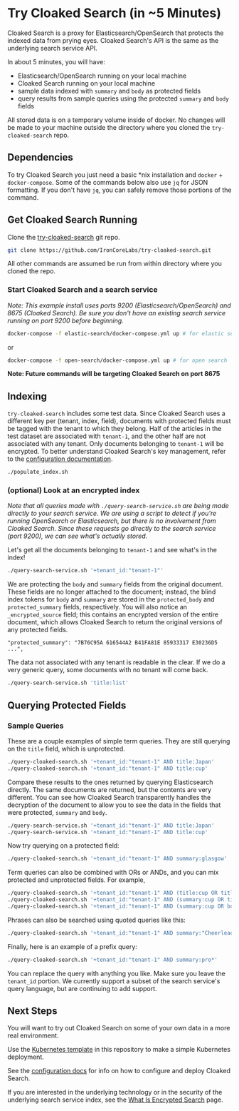 # Try Cloaked Search (in ~5 Minutes)

Cloaked Search is a proxy for Elasticsearch/OpenSearch that protects the indexed data from prying eyes. Cloaked Search's API is the same as the underlying search service API.

In about 5 minutes, you will have:

- Elasticsearch/OpenSearch running on your local machine
- Cloaked Search running on your local machine
- sample data indexed with `summary` and `body` as protected fields
- query results from sample queries using the protected `summary` and `body` fields

All stored data is on a temporary volume inside of docker. No changes will be made to your machine outside the directory where you cloned the `try-cloaked-search` repo.

## Dependencies

To try Cloaked Search you just need a basic \*nix installation and `docker` + `docker-compose`. Some of the commands below also use `jq` for JSON formatting. If you don't have `jq`, you can safely remove those portions of the command.

## Get Cloaked Search Running

Clone the [try-cloaked-search](https://github.com/IronCoreLabs/try-cloaked-search) git repo.

```bash
git clone https://github.com/IronCoreLabs/try-cloaked-search.git
```

All other commands are assumed be run from within directory where you cloned the repo.

### Start Cloaked Search and a search service

_Note: This example install uses ports 9200 (Elasticsearch/OpenSearch) and 8675 (Cloaked Search). Be sure you don't have an existing search service running on port 9200 before beginning._

```bash
docker-compose -f elastic-search/docker-compose.yml up # for elastic search
```

or

```bash
docker-compose -f open-search/docker-compose.yml up # for open search
```

**Note: Future commands will be targeting Cloaked Search on port 8675**

## Indexing

`try-cloaked-search` includes some test data. Since Cloaked Search uses a different key per (tenant, index, field),
documents with protected fields must be tagged with the tenant to which they belong.
Half of the articles in the test dataset are associated with `tenant-1`, and the other half are not associated with any tenant.
Only documents belonging to `tenant-1` will be encrypted. To better understand Cloaked Search's key management, refer to the
[configuration documentation](https://ironcorelabs.com/docs/saas-shield/cloaked-search/configuration).

```bash
./populate_index.sh
```

### (optional) Look at an encrypted index

_Note that all queries made with `./query-search-service.sh` are being made directly to your search service. We are using a script to detect if you're running OpenSearch or Elasticsearch, but there is no involvement from Cloaked Search. Since these requests go directly to the search service (port 9200), we can see what's actually stored._

Let's get all the documents belonging to `tenant-1` and see what's in the index!

```bash
./query-search-service.sh '+tenant_id:"tenant-1"'
```

We are protecting the `body` and `summary` fields from the original document. These fields are no longer attached to the document;
instead, the blind index tokens for `body` and `summary` are stored in the `protected_body` and `protected_summary` fields, respectively.
You will also notice an `_encrypted_source` field; this contains an encrypted version of the entire document, which allows Cloaked Search
to return the original versions of any protected fields.

```
"protected_summary": "7B76C95A 616544A2 B41FA81E 85933317 E30236D5 ...",
```

The data not associated with any tenant is readable in the clear. If we do a very generic query, some documents with no tenant will come back.

```bash
./query-search-service.sh 'title:list'
```

## Querying Protected Fields

### Sample Queries

These are a couple examples of simple term queries. They are still querying on the `title` field, which is unprotected.

```bash
./query-cloaked-search.sh '+tenant_id:"tenant-1" AND title:Japan'
./query-cloaked-search.sh '+tenant_id:"tenant-1" AND title:cup'
```

Compare these results to the ones returned by querying Elasticsearch directly. The same documents are returned, but the contents are very different.
You can see how Cloaked Search transparently handles the decryption of the document to allow you to see the data in the fields that were protected, `summary` and `body`.

```bash
./query-search-service.sh '+tenant_id:"tenant-1" AND title:Japan'
./query-search-service.sh '+tenant_id:"tenant-1" AND title:cup'
```

Now try querying on a protected field:

```bash
./query-cloaked-search.sh '+tenant_id:"tenant-1" AND summary:glasgow'
```

Term queries can also be combined with ORs or ANDs, and you can mix protected and unprotected fields. For example,

```bash
./query-cloaked-search.sh '+tenant_id:"tenant-1" AND (title:cup OR title:Japan)'
./query-cloaked-search.sh '+tenant_id:"tenant-1" AND (summary:cup OR title:Japan)'
./query-cloaked-search.sh '+tenant_id:"tenant-1" AND (summary:cup OR body:Japan)'
```

Phrases can also be searched using quoted queries like this:

```bash
./query-cloaked-search.sh '+tenant_id:"tenant-1" AND summary:"Cheerleading in Japan"'
```

Finally, here is an example of a prefix query:

```bash
./query-cloaked-search.sh '+tenant_id:"tenant-1" AND summary:pro*'
```

You can replace the query with anything you like. Make sure you leave the `tenant_id` portion.
We currently support a subset of the search service's query language, but are continuing to add support.

## Next Steps

You will want to try out Cloaked Search on some of your own data in a more real environment.

Use the [Kubernetes template](kubernetes) in this repository to make a simple Kubernetes deployment.

See the [configuration docs](https://ironcorelabs.com/docs/saas-shield/cloaked-search/configuration/) for info on how to configure and deploy Cloaked Search.

If you are interested in the underlying technology or in the security of the underlying search service index, see the [What Is Encrypted Search](https://ironcorelabs.com/docs/saas-shield/cloaked-search/what-is-encrypted-search/) page.
